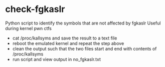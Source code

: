 # check-fgkaslr

Python script to identify the symbols that are not affected by fgkaslr
Useful during kernel pwn ctfs

+ cat /proc/kallsyms and save the result to a text file
+ reboot the emulated kernel and repeat the step above
+ clean the output such that the two files start and end with contents of /proc/kallsyms
+ run script and view output in no_fgkaslr.txt
